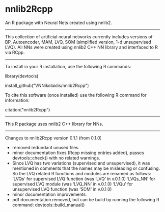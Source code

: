 # nnlib2Rcpp
An R package with Neural Nets created using nnlib2. 

---

This collection of artificial neural networks currently includes versions of BP, Autoencoder, MAM, LVQ, SOM (simplified version, 1-d unsupervised LVQ). All NNs were created using nnlib2 C++ NN library and interfaced to R via RCpp.

---

To install in your R installation, use the following R commands:

library(devtools) 

install_github("VNNikolaidis/nnlib2Rcpp")

To cite this software (once installed) use the following R command for information:

citation("nnlib2Rcpp")


---

This R package uses nnlib2 C++ library for NNs.

---

Changes to nnlib2Rcpp version 0.1.1 (from 0.1.0)
- removed redundant unused files.
- minor documentation fixes (Rcpp missing entries added), passes devtools::check() with no related warnings. 
- Since LVQ has two variations (supervised and unsupervised), it was mentioned in comments that the names may be misleading or confusing. So the LVQ related R functions and modules are renamed as follows:
  ‘LVQs’ for supervised LVQ function (was ‘LVQ’ in v.0.1.0)
  ‘LVQs_NN’ for supervised LVQ module (was ‘LVQ_NN’ in v.0.1.0)
  ‘LVQu’ for unsupervised LVQ function (was ‘SOM’ in v.0.1.0)
- minor documentation improvements.
- pdf documentation removed, but can be build by running the following R command: devtools::build_manual()
